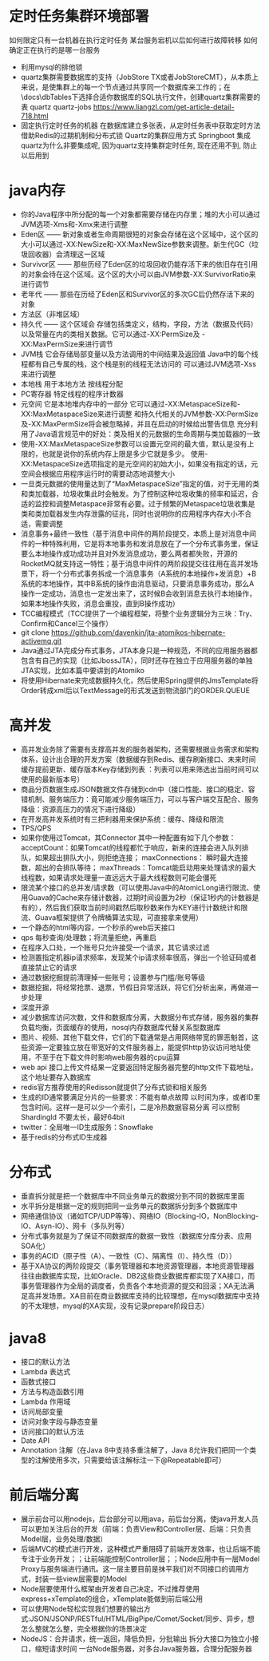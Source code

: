 # 定时任务集群环境部署
如何限定只有一台机器在执行定时任务
某台服务宕机以后如何进行故障转移
如何确定正在执行的是哪一台服务
* 利用mysql的排他锁
* quartz集群需要数据库的支持（JobStore TX或者JobStoreCMT），从本质上来说，是使集群上的每一个节点通过共享同一个数据库来工作的；在\docs\dbTables下选择合适你数据库的SQL执行文件，创建quartz集群需要的表
quartz
quartz-jobs 
https://www.liangzl.com/get-article-detail-718.html
* 固定执行定时任务的机器
在数据库建立多张表，从定时任务表中获取定时方法
借助Redis的过期机制和分布式锁
Quartz的集群应用方式
Springboot 集成 quartz为什么非要集成呢, 因为quartz支持集群定时任务, 现在还用不到, 防止以后用到

# java内存
* 你的Java程序中所分配的每一个对象都需要存储在内存里；堆的大小可以通过JVM选项-Xms和-Xmx来进行调整
* Eden区 —— 新对象或者生命周期很短的对象会存储在这个区域中，这个区的大小可以通过-XX:NewSize和-XX:MaxNewSize参数来调整。新生代GC（垃圾回收器）会清理这一区域
* Survivor区 —— 那些历经了Eden区的垃圾回收仍能存活下来的依旧存在引用的对象会待在这个区域。这个区的大小可以由JVM参数-XX:SurvivorRatio来进行调节
* 老年代 —— 那些在历经了Eden区和Survivor区的多次GC后仍然存活下来的对象
* 方法区（非堆区域）
* 持久代 —— 这个区域会 存储包括类定义，结构，字段，方法（数据及代码）以及常量在内的类相关数据。它可以通过-XX:PermSize及 -XX:MaxPermSize来进行调节
* JVM栈 它会存储局部变量以及方法调用的中间结果及返回值 Java中的每个线程都有自己专属的栈，这个栈是别的线程无法访问的 可以通过JVM选项-Xss来进行调整
* 本地栈 用于本地方法 按线程分配
* PC寄存器 特定线程的程序计数器
* 元空间 它是本地堆内存中的一部分 它可以通过-XX:MetaspaceSize和-XX:MaxMetaspaceSize来进行调整 和持久代相关的JVM参数-XX:PermSize及-XX:MaxPermSize将会被忽略掉，并且在启动的时候给出警告信息 充分利用了Java语言规范中的好处：类及相关的元数据的生命周期与类加载器的一致
* 使用-XX:MaxMetaspaceSize参数可以设置元空间的最大值，默认是没有上限的，也就是说你的系统内存上限是多少它就是多少。
使用-XX:MetaspaceSize选项指定的是元空间的初始大小，如果没有指定的话，元空间会根据应用程序运行时的需要动态地调整大小
*  一旦类元数据的使用量达到了“MaxMetaspaceSize”指定的值，对于无用的类和类加载器，垃圾收集此时会触发。为了控制这种垃圾收集的频率和延迟，合适的监控和调整Metaspace非常有必要。过于频繁的Metaspace垃圾收集是类和类加载器发生内存泄露的征兆，同时也说明你的应用程序内存大小不合适，需要调整
* 消息事务+最终一致性（基于消息中间件的两阶段提交，本质上是对消息中间件的一种特殊利用，它是将本地事务和发消息放在了一个分布式事务里，保证要么本地操作成功成功并且对外发消息成功，要么两者都失败，开源的RocketMQ就支持这一特性；基于消息中间件的两阶段提交往往用在高并发场景下，将一个分布式事务拆成一个消息事务（A系统的本地操作+发消息）+B系统的本地操作，其中B系统的操作由消息驱动，只要消息事务成功，那么A操作一定成功，消息也一定发出来了，这时候B会收到消息去执行本地操作，如果本地操作失败，消息会重投，直到B操作成功）
* TCC编程模式（TCC提供了一个编程框架，将整个业务逻辑分为三块：Try、Confirm和Cancel三个操作）
* git clone https://github.com/davenkin/jta-atomikos-hibernate-activemq.git
* Java通过JTA完成分布式事务，JTA本身只是一种规范，不同的应用服务器都包含有自己的实现（比如JbossJTA），同时还存在独立于应用服务器的单独JTA实现，比如本篇中要讲到的Atomiko
* 将使用Hibernate来完成数据持久化，然后使用Spring提供的JmsTemplate将Order转成xml后以TextMessage的形式发送到物流部门的ORDER.QUEUE

# 高并发
* 高并发业务除了需要有支撑高并发的服务器架构，还需要根据业务需求和架构体系，设计出合理的开发方案（数据缓存到Redis、缓存刷新接口、未来时间缓存提前更新、缓存版本Key存储到列表 ：列表可以用来筛选出当前时间可以使用的最新版本号）
* 商品分页数据生成JSON数据文件存储到cdn中（接口性能、接口的稳定、容错机制、服务端压力：竟可能减少服务端压力，可以与客户端交互配合、服务降级：资源高压力的情况下进行降级）
* 在开发高并发系统时有三把利器用来保护系统：缓存、降级和限流
* TPS/QPS
* 如果你使用过Tomcat，其Connector 其中一种配置有如下几个参数：
acceptCount：如果Tomcat的线程都忙于响应，新来的连接会进入队列排队，如果超出排队大小，则拒绝连接；
maxConnections： 瞬时最大连接数，超出的会排队等待；
maxThreads：Tomcat能启动用来处理请求的最大线程数，如果请求处理量一直远远大于最大线程数则可能会僵死
* 限流某个接口的总并发/请求数（可以使用Java中的AtomicLong进行限流、使用Guava的Cache来存储计数器，过期时间设置为2秒（保证1秒内的计数器是有的），然后我们获取当前时间戳然后取秒数来作为KEY进行计数统计和限流、Guava框架提供了令牌桶算法实现，可直接拿来使用）
* 一个静态的html等内容，一个秒杀的web后天接口
* qps 每秒查询/处理数；将流量拒绝，再重启
* 在程序入口处，一个账号只允许接受一个请求，其它请求过滤
* 检测置指定机器ip请求频率，发现某个ip请求频率很高，弹出一个验证码或者直接禁止它的请求
* 通过数据挖掘提前清理掉一些账号；设置参与门槛/账号等级
* 数据挖掘，将经常抢票、退票，节假日异常活跃，将它们分析出来，再做进一步处理
* 深度开源
* 减少数据库访问次数，文件和数据库分离，大数据分布式存储，服务器的集群负载均衡，页面缓存的使用，nosql内存数据库代替关系型数据库
* 图片、视频、其他下载文件，它们的下载通常是占用网络带宽的罪恶魁首，这些资源一定要独立放在带宽好的文件服务器上，能提供http协议访问地址使用，不至于在下载文件时影响web服务器的cpu运算
* web api 接口上传文件结果一定要返回特定服务器完整的http文件下载地址，这个地址要存入数据库
* redis官方推荐使用的Redisson就提供了分布式锁和相关服务
* 生成的ID通常要满足分片的一些要求：不能有单点故障  以时间为序，或者ID里包含时间。这样一是可以少一个索引，二是冷热数据容易分离 可以控制ShardingId 不要太长，最好64bit
* twitter：全局唯一ID生成服务：Snowflake
* 基于redis的分布式ID生成器

# 分布式
* 垂直拆分就是把一个数据库中不同业务单元的数据分到不同的数据库里面
* 水平拆分是根据一定的规则把同一业务单元的数据拆分到多个数据库中
* 网络通信协议（诸如TCP/UDP等等）、网络IO（Blocking-IO，NonBlocking-IO、Asyn-IO）、网卡（多队列等）
* 分布式事务就是为了保证不同数据库的数据一致性（数据库分库分表、应用SOA化）
* 事务的ACID（原子性（A）、一致性（C）、隔离性（I）、持久性（D））
* 基于XA协议的两阶段提交（事务管理器和本地资源管理器，本地资源管理器往往由数据库实现，比如Oracle、DB2这些商业数据库都实现了XA接口，而事务管理器作为全局的调度者，负责各个本地资源的提交和回滚；XA无法满足高并发场景。XA目前在商业数据库支持的比较理想，在mysql数据库中支持的不太理想，mysql的XA实现，没有记录prepare阶段日志）

# java8
* 接口的默认方法
* Lambda 表达式
* 函数式接口
* 方法与构造函数引用
* Lambda 作用域
* 访问局部变量
* 访问对象字段与静态变量
* 访问接口的默认方法
* Date API
* Annotation 注解（在Java 8中支持多重注解了，Java 8允许我们把同一个类型的注解使用多次，只需要给该注解标注一下@Repeatable即可）

# 前后端分离
* 展示前台可以用nodejs，后台部分可以用java，前后台分离，使java开发人员可以更加关注后台的开发（前端：负责View和Controller层、后端：只负责Model层，业务处理/数据）
* 后端MVC的模式进行开发，这种模式严重阻碍了前端开发效率，也让后端不能专注于业务开发；；让前端能控制Controller层；；Node应用中有一层Model Proxy与服务端进行通讯。这一层主要目前是抹平我们对不同接口的调用方式，封装一些view层需要的Model
* Node层要使用什么框架由开发者自己决定。不过推荐使用express+xTemplate的组合，xTemplate能做到前后端公用
* 可以使用Node轻松实现我们想要的输出方式:JSON/JSONP/RESTful/HTML/BigPipe/Comet/Socket/同步、异步，想怎么整就怎么整，完全根据你的场景决定
* NodeJS：合并请求，统一返回，降低负担，分批输出
拆分大接口为独立小接口，缩短请求时间
一台Node服务器，对多台Java服务器，合理分配服务器
